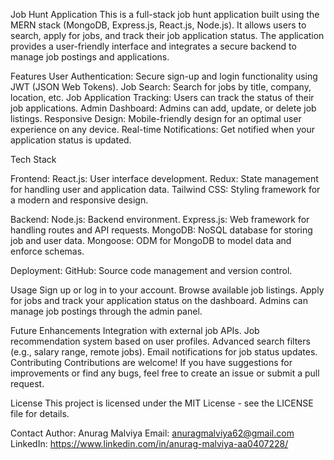Job Hunt Application
This is a full-stack job hunt application built using the MERN stack (MongoDB, Express.js, React.js, Node.js). It allows users to search, apply for jobs, and track their job application status. The application provides a user-friendly interface and integrates a secure backend to manage job postings and applications.

Features
User Authentication: Secure sign-up and login functionality using JWT (JSON Web Tokens).
Job Search: Search for jobs by title, company, location, etc.
Job Application Tracking: Users can track the status of their job applications.
Admin Dashboard: Admins can add, update, or delete job listings.
Responsive Design: Mobile-friendly design for an optimal user experience on any device.
Real-time Notifications: Get notified when your application status is updated.

Tech Stack

Frontend:
React.js: User interface development.
Redux: State management for handling user and application data.
Tailwind CSS: Styling framework for a modern and responsive design.

Backend:
Node.js: Backend environment.
Express.js: Web framework for handling routes and API requests.
MongoDB: NoSQL database for storing job and user data.
Mongoose: ODM for MongoDB to model data and enforce schemas.

Deployment:
GitHub: Source code management and version control.


Usage
Sign up or log in to your account.
Browse available job listings.
Apply for jobs and track your application status on the dashboard.
Admins can manage job postings through the admin panel.

Future Enhancements
Integration with external job APIs.
Job recommendation system based on user profiles.
Advanced search filters (e.g., salary range, remote jobs).
Email notifications for job status updates.
Contributing
Contributions are welcome! If you have suggestions for improvements or find any bugs, feel free to create an issue or submit a pull request.

License
This project is licensed under the MIT License - see the LICENSE file for details.

Contact
Author: Anurag Malviya
Email: anuragmalviya62@gmail.com
LinkedIn: https://www.linkedin.com/in/anurag-malviya-aa0407228/
